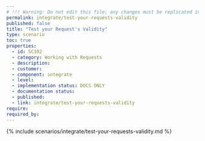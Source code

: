 ```yaml
---
# !!! Warning: Do not edit this file; any changes must be replicated in Excel !!!
permalink: integrate/test-your-requests-validity
published: false
title: "Test your Request's Validity"
type: scenario
toc: true
properties:
  - id: SC102
  - category: Working with Requests
  - description:
  - customer:
  - component: integrate
  - level:
  - implementation status: DOCS ONLY
  - documentation status:
  - published:
  - link: integrate/test-your-requests-validity
require:
required_by:
---
```


{% include scenarios/integrate/test-your-requests-validity.md %}
